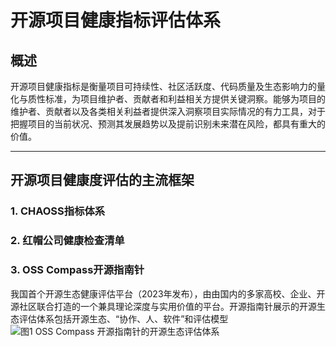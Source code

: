 # 开源项目健康指标评估体系

## 概述

开源项目健康指标是衡量项目可持续性、社区活跃度、代码质量及生态影响力的量化与质性标准，为项目维护者、贡献者和利益相关方提供关键洞察。能够为项目的维护者、贡献者以及各类相关利益者提供深入洞察项目实际情况的有力工具，对于把握项目的当前状况、预测其发展趋势以及提前识别未来潜在风险，都具有重大的价值。

---

## 开源项目健康度评估的主流框架

### 1. CHAOSS指标体系


### 2. 红帽公司健康检查清单


### 3. OSS Compass开源指南针
我国首个开源生态健康评估平台（2023年发布），由由国内的多家高校、企业、开源社区联合打造的一个兼具理论深度与实用价值的平台。开源指南针展示的开源生态评估体系包括开源生态、“协作、人、软件”和评估模型
![图1 OSS Compass 开源指南针的开源生态评估体系](开源生态评估体系图.png )

